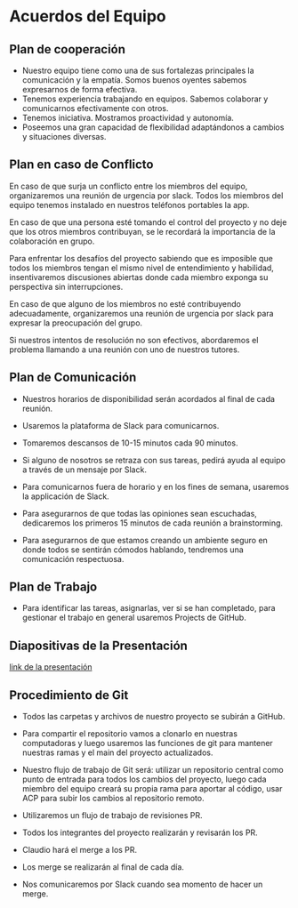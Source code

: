 # Acuerdos del Equipo

## Plan de cooperación

- Nuestro equipo tiene como una de sus fortalezas principales la comunicación y la empatía. Somos buenos oyentes sabemos expresarnos de forma efectiva.
- Tenemos experiencia trabajando en equipos. Sabemos colaborar y comunicarnos efectivamente con otros.
- Tenemos iniciativa. Mostramos proactividad y autonomía.
- Poseemos una gran capacidad de flexibilidad adaptándonos a cambios y situaciones diversas.

## Plan en caso de Conflicto

En caso de que surja un conflicto entre los miembros del equipo, organizaremos una reunión de urgencia por slack. Todos los miembros del equipo tenemos instalado en nuestros teléfonos portables la app.

En caso de que una persona esté tomando el control del proyecto y no deje que los otros miembros contribuyan, se le recordará la importancia de la colaboración en grupo.

Para enfrentar los desafíos del proyecto sabiendo que es imposible que todos los miembros tengan el mismo nivel de entendimiento y habilidad, insentivaremos discusiones abiertas donde cada miembro exponga su perspectiva sin interrupciones.

En caso de que alguno de los miembros no esté contribuyendo adecuadamente, organizaremos una reunión de urgencia por slack para expresar la preocupación del grupo.

Si nuestros intentos de resolución no son efectivos, abordaremos el problema llamando a una reunión con uno de nuestros tutores.

## Plan de Comunicación

- Nuestros horarios de disponibilidad serán acordados al final de cada reunión.

- Usaremos la plataforma de Slack para comunicarnos.

- Tomaremos descansos de 10-15 minutos cada 90 minutos.

- Si alguno de nosotros se retraza con sus tareas, pedirá ayuda al equipo a través de un mensaje por Slack.

- Para comunicarnos fuera de horario y en los fines de semana, usaremos la applicación de Slack.

- Para asegurarnos de que todas las opiniones sean escuchadas, dedicaremos los primeros 15 minutos de cada reunión a brainstorming.

- Para asegurarnos de que estamos creando un ambiente seguro en donde todos se sentirán cómodos hablando, tendremos una comunicación respectuosa.

## Plan de Trabajo

- Para identificar las tareas, asignarlas, ver si se han completado, para gestionar el trabajo en general usaremos Projects de GitHub.

## Diapositivas de la Presentación

[link de la presentación](https://docs.google.com/presentation/d/1s2pS1RhF0RQCWEEEDZQwW5KFQPXIDfDvB2l1JUshC3s/edit?usp=drivesdk)

## Procedimiento de Git

- Todos las carpetas y archivos de nuestro proyecto se subirán a GitHub.

- Para compartir el repositorio vamos a clonarlo en nuestras computadoras y luego usaremos las funciones de git para mantener nuestras ramas y el main del proyecto actualizados.

- Nuestro flujo de trabajo de Git será: utilizar un repositorio central como punto de entrada para todos los cambios del proyecto, luego cada miembro del equipo creará su propia rama para aportar al código, usar ACP para subir los cambios al repositorio remoto.

- Utilizaremos un flujo de trabajo de revisiones PR.

- Todos los integrantes del proyecto realizarán y revisarán los PR.

- Claudio hará el merge a los PR.

- Los merge se realizarán al final de cada día.

- Nos comunicaremos por Slack cuando sea momento de hacer un merge.
